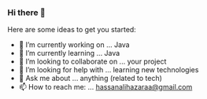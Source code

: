 ### Hi there 👋

Here are some ideas to get you started:

- 🔭 I’m currently working on ... Java
- 🌱 I’m currently learning ... Java
- 👯 I’m looking to collaborate on ... your project
- 🤔 I’m looking for help with ... learning new technologies
- 💬 Ask me about ... anything (related to tech)
- 📫 How to reach me: ... hassanalihazaraa@gmail.com
<!-- - 😄 Pronouns: ... -->
<!-- - ⚡ Fun fact: ... -->
